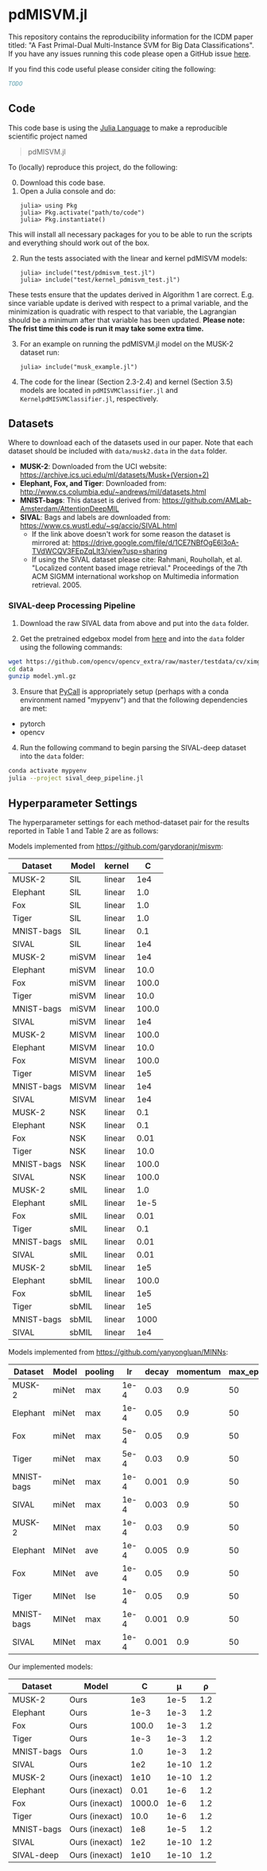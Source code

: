 # pdMISVM.jl

This repository contains the reproducibility information for the ICDM paper titled: "A Fast Primal-Dual Multi-Instance SVM for Big Data Classifications". If you have any issues running this code please open a GitHub issue [here](https://github.com/minds-mines/pdMISVM.jl/issues).

If you find this code useful please consider citing the following:

```bibtex
TODO
```

## Code

This code base is using the [Julia Language](https://julialang.org/) to make a reproducible scientific project named
> pdMISVM.jl 

To (locally) reproduce this project, do the following:

0. Download this code base. 
1. Open a Julia console and do:
   ```
   julia> using Pkg
   julia> Pkg.activate("path/to/code")
   julia> Pkg.instantiate()
   ```

This will install all necessary packages for you to be able to run the scripts and
everything should work out of the box.

2. Run the tests associated with the linear and kernel pdMISVM models:
   ```
   julia> include("test/pdmisvm_test.jl")
   julia> include("test/kernel_pdmisvm_test.jl")
   ```
These tests ensure that the updates derived in Algorithm 1 are correct. E.g. since variable update is derived with respect to a primal variable, and the minimization is quadratic with respect to that variable, the Lagrangian should be a minimum after that variable has been updated. **Please note: The frist time this code is run it may take some extra time.**

3. For an example on running the pdMISVM.jl model on the MUSK-2 dataset run:
   ```
   julia> include("musk_example.jl")
   ```

4. The code for the linear (Section 2.3-2.4) and kernel (Section 3.5) models are located in `pdMISVMClassifier.jl` and `KernelpdMISVMClassifier.jl`, respectively.

## Datasets

Where to download each of the datasets used in our paper. Note that each dataset should be included with `data/musk2.data` in the `data` folder.

 - **MUSK-2**: Downloaded from the UCI website: https://archive.ics.uci.edu/ml/datasets/Musk+(Version+2)
 - **Elephant, Fox, and Tiger**: Downloaded from: http://www.cs.columbia.edu/~andrews/mil/datasets.html
 - **MNIST-bags**: This dataset is derived from: https://github.com/AMLab-Amsterdam/AttentionDeepMIL
 - **SIVAL**: Bags and labels are downloaded from: https://www.cs.wustl.edu/~sg/accio/SIVAL.html
   - If the link above doesn't work for some reason the dataset is mirrored at: https://drive.google.com/file/d/1CE7NBfOgE6l3oA-TVdWCQV3FEpZqLlt3/view?usp=sharing
   - If using the SIVAL dataset please cite: Rahmani, Rouhollah, et al. "Localized content based image retrieval." Proceedings of the 7th ACM SIGMM international workshop on Multimedia information retrieval. 2005.

### SIVAL-deep Processing Pipeline

1. Download the raw SIVAL data from above and put into the `data` folder.

2. Get the pretrained edgebox model from [here](https://github.com/opencv/opencv_extra/blob/master/testdata/cv/ximgproc/model.yml.gz) and into the `data` folder using the following commands:

```bash
wget https://github.com/opencv/opencv_extra/raw/master/testdata/cv/ximgproc/model.yml.gz -O data/model.yml.gz
cd data
gunzip model.yml.gz
```

3. Ensure that [PyCall](https://github.com/JuliaPy/PyCall.jl) is appropriately setup (perhaps with a conda environment named "mypyenv") and that the following dependencies are met:
 - pytorch
 - opencv

4. Run the following command to begin parsing the SIVAL-deep dataset into the `data` folder:

```bash
conda activate mypyenv
julia --project sival_deep_pipeline.jl
```

## Hyperparameter Settings

The hyperparameter settings for each method-dataset pair for the results reported in Table 1 and Table 2 are as follows:

Models implemented from https://github.com/garydoranjr/misvm:

| Dataset | Model | kernel |   C   |
| ------- | ----- | -----  | ----- |
| MUSK-2 | SIL | linear | 1e4 |
| Elephant | SIL | linear | 1.0 |
| Fox | SIL | linear | 1.0 |
| Tiger | SIL | linear | 1.0 |
| MNIST-bags | SIL | linear | 0.1 |
| SIVAL | SIL | linear | 1e4 |
| MUSK-2 | miSVM | linear | 1e4 |
| Elephant | miSVM | linear | 10.0 |
| Fox | miSVM | linear | 100.0 |
| Tiger | miSVM | linear | 10.0 |
| MNIST-bags | miSVM | linear | 100.0 |
| SIVAL | miSVM | linear | 1e4 |
| MUSK-2 | MISVM | linear | 100.0 |
| Elephant | MISVM | linear | 10.0 |
| Fox | MISVM | linear | 100.0 |
| Tiger | MISVM | linear | 1e5 |
| MNIST-bags | MISVM | linear | 1e4 |
| SIVAL | MISVM | linear | 1e4 |
| MUSK-2 | NSK | linear | 0.1 |
| Elephant | NSK | linear | 0.1 |
| Fox | NSK | linear | 0.01 |
| Tiger | NSK | linear | 10.0 |
| MNIST-bags | NSK | linear | 100.0 |
| SIVAL | NSK | linear | 100.0 |
| MUSK-2 | sMIL | linear | 1.0 |
| Elephant | sMIL | linear | 1e-5 |
| Fox | sMIL | linear | 0.01 |
| Tiger | sMIL | linear | 0.1 |
| MNIST-bags | sMIL | linear | 0.01 |
| SIVAL | sMIL | linear | 0.01 |
| MUSK-2 | sbMIL | linear | 1e5 |
| Elephant | sbMIL | linear | 100.0 |
| Fox | sbMIL | linear | 1e5 |
| Tiger | sbMIL | linear | 1e5 |
| MNIST-bags | sbMIL | linear | 1000 |
| SIVAL | sbMIL | linear | 1e4 |

Models implemented from https://github.com/yanyongluan/MINNs:

| Dataset | Model |   pooling   |   lr   |   decay   | momentum | max_epoch |
| ------- | ----- | ----- | ----- | ----- | ----- | ----- |
| MUSK-2 | miNet | max | 1e-4 | 0.03 | 0.9 | 50 |
| Elephant | miNet | max | 1e-4 | 0.05 | 0.9 | 50 |
| Fox | miNet | max | 5e-4 | 0.05 | 0.9 | 50 |
| Tiger | miNet | max | 5e-4 | 0.03 | 0.9 | 50 |
| MNIST-bags | miNet | max | 1e-4 | 0.001 | 0.9 | 50 |
| SIVAL | miNet | max | 1e-4 | 0.003 | 0.9 | 50 |
| MUSK-2 | MINet | max | 1e-4 | 0.03 | 0.9 | 50 |
| Elephant | MINet | ave | 1e-4 | 0.005 | 0.9 | 50 |
| Fox | MINet | ave | 1e-4 | 0.05 | 0.9 | 50 |
| Tiger | MINet | lse | 1e-4 | 0.05 | 0.9 | 50 |
| MNIST-bags | MINet | max | 1e-4 | 0.001 | 0.9 | 50 |
| SIVAL | MINet | max | 1e-4 | 0.001 | 0.9 | 50 |

Our implemented models:

| Dataset | Model |   C   |   μ   |   ρ   |
| ------- | ----- | ----- | ----- | ----- |
| MUSK-2 | Ours | 1e3 | 1e-5 | 1.2 |
| Elephant | Ours | 1e-3 | 1e-3 | 1.2 |
| Fox | Ours | 100.0 | 1e-3 | 1.2 |
| Tiger | Ours | 1e-3 | 1e-3 | 1.2 |
| MNIST-bags | Ours | 1.0 | 1e-3 | 1.2 |
| SIVAL | Ours | 1e2 | 1e-10 | 1.2 |
| MUSK-2 | Ours (inexact) | 1e10 | 1e-10 | 1.2 |
| Elephant | Ours (inexact) | 0.01 | 1e-6 | 1.2 |
| Fox | Ours (inexact) | 1000.0 | 1e-6 | 1.2 |
| Tiger | Ours (inexact) | 10.0 | 1e-6 | 1.2 |
| MNIST-bags | Ours (inexact) | 1e8 | 1e-5 | 1.2 |
| SIVAL | Ours (inexact) | 1e2 | 1e-10 | 1.2 |
| SIVAL-deep | Ours (inexact) | 1e10 | 1e-10 | 1.2 |
